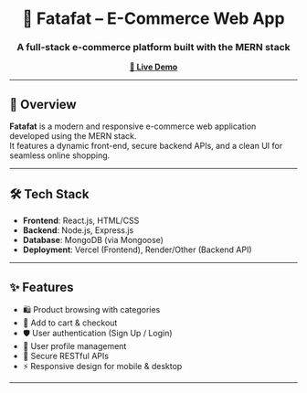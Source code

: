 <h1 align="center">🛒 Fatafat – E-Commerce Web App</h1>
<h3 align="center">A full-stack e-commerce platform built with the MERN stack</h3>

<p align="center">
  <a href="https://fatafats.vercel.app/"><strong>🚀 Live Demo</strong></a>
</p>

---

## 📌 Overview

**Fatafat** is a modern and responsive e-commerce web application developed using the MERN stack.  
It features a dynamic front-end, secure backend APIs, and a clean UI for seamless online shopping.

---

## 🛠 Tech Stack

- **Frontend**: React.js, HTML/CSS 
- **Backend**: Node.js, Express.js  
- **Database**: MongoDB (via Mongoose)  
- **Deployment**: Vercel (Frontend), Render/Other (Backend API)

---

## ✨ Features

- 🛍️ Product browsing with categories
- 🧾 Add to cart & checkout
- 🛡️ User authentication (Sign Up / Login)
- 🧑 User profile management
- 🔐 Secure RESTful APIs
- ⚡ Responsive design for mobile & desktop

---

